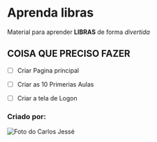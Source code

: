 # Aprenda libras
Material para aprender **LIBRAS** de forma *divertida*



## COISA QUE PRECISO FAZER
- [ ] Criar Pagina principal
- [ ] Criar as 10 Primerias Aulas
- [ ] Criar a tela de Logon


### Criado por:
![Foto do Carlos Jessé](https://github.com/RECCOELHO/Aprenda-libras/assets/63757384/8ed98a61-f394-495c-a70b-d40446dc3329)
